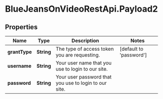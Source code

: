# BlueJeansOnVideoRestApi.Payload2

## Properties
Name | Type | Description | Notes
------------ | ------------- | ------------- | -------------
**grantType** | **String** | The type of access token you are requesting. | [default to &#39;password&#39;]
**username** | **String** | Your user name that you use to login to our site. | 
**password** | **String** | Your user password that you use to login to our site. | 



